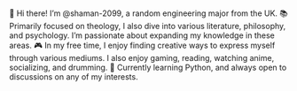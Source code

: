👋 Hi there! I’m @shaman-2099, a random engineering major from the UK.
📚 Primarily focused on theology, I also dive into various literature, philosophy, and psychology. I’m passionate about expanding my knowledge in these areas.
🎮 In my free time, I enjoy finding creative ways to express myself through various mediums. I also enjoy gaming, reading, watching anime, socializing, and drumming.
🌱 Currently learning Python, and always open to discussions on any of my interests.

